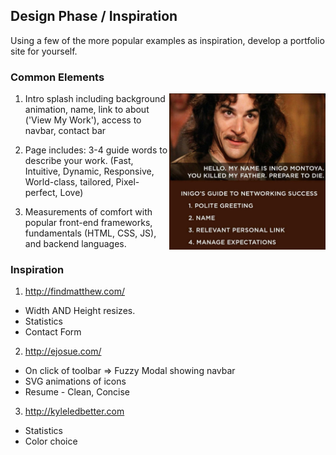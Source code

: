 ## Design Phase / Inspiration
Using a few of the more popular examples as inspiration, develop a portfolio site for yourself.

### Common Elements
<img src="https://github.com/jacobpaine/jacobpaine.github.io/blob/master/images/inigo's%20guide.jpg" width="250px" align='right' height="250px">

1. Intro splash including background animation, name, link to about ('View My Work'), access to navbar, contact bar

2. Page includes: 3-4 guide words to describe your work. (Fast, Intuitive, Dynamic, Responsive, World-class, tailored, Pixel-perfect, Love)

3. Measurements of comfort with popular front-end frameworks, fundamentals (HTML, CSS, JS), and backend languages.



### Inspiration
1. http://findmatthew.com/
  * Width AND Height resizes.
  * Statistics
  * Contact Form

2. http://ejosue.com/
  * On click of toolbar => Fuzzy Modal showing navbar
  * SVG animations of icons
  * Resume - Clean, Concise

3. http://kyleledbetter.com
  * Statistics
  * Color choice
